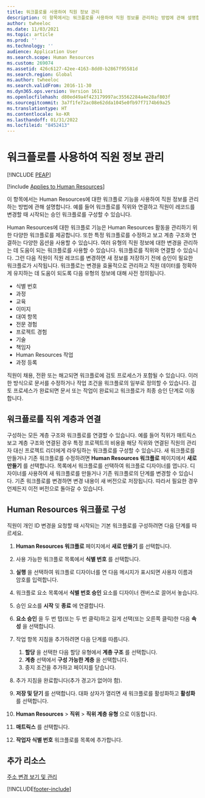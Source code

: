 ```yaml
---
title: 워크플로를 사용하여 직원 정보 관리
description: 이 항목에서는 워크플로를 사용하여 직원 정보를 관리하는 방법에 관해 설명합니다.
author: twheeloc
ms.date: 11/03/2021
ms.topic: article
ms.prod: ''
ms.technology: ''
audience: Application User
ms.search.scope: Human Resources
ms.custom: 269074
ms.assetid: 426c6127-42ee-4163-8dd0-b2867f95581d
ms.search.region: Global
ms.author: twheeloc
ms.search.validFrom: 2016-11-30
ms.dyn365.ops.version: Version 1611
ms.openlocfilehash: d80ed49a4f423179997ac35562284a4e28af803f
ms.sourcegitcommit: 3a7f1fe72ac08e62dda1045e0fb97f7174b69a25
ms.translationtype: HT
ms.contentlocale: ko-KR
ms.lasthandoff: 01/31/2022
ms.locfileid: "8452413"
---
```

# <a name="use-workflows-to-manage-employee-information"></a>워크플로를 사용하여 직원 정보 관리


[!INCLUDE [PEAP](../includes/peap-1.md)]

[!include [Applies to Human Resources](../includes/applies-to-hr.md)]

이 항목에서는 Human Resources에 대한 워크플로 기능을 사용하여 직원 정보를 관리하는 방법에 관해 설명합니다. 예를 들어 워크플로를 직위와 연결하고 직원이 레코드를 변경할 때 시작되는 승인 워크플로를 구성할 수 있습니다.

Human Resources에 대한 워크플로 기능은 Human Resources 활동을 관리하기 위한 다양한 워크플로를 제공합니다. 또한 특정 워크플로를 수정하고 보고 계층 구조와 연결하는 다양한 옵션을 사용할 수 있습니다. 여러 유형의 직원 정보에 대한 변경을 관리하는 데 도움이 되는 워크플로를 사용할 수 있습니다. 워크플로를 직위와 연결할 수 있습니다. 그런 다음 직원이 직원 레코드를 변경하면 새 정보를 저장하기 전에 승인이 필요한 워크플로가 시작됩니다. 워크플로는 변경을 효율적으로 관리하고 직원 데이터를 정확하게 유지하는 데 도움이 되도록 다음 유형의 정보에 대해 사전 정의됩니다.

-   식별 번호
-   과정
-   교육
-   이미지
-   대여 항목
-   전문 경험
-   프로젝트 경험
-   기술
-   책임자
-   Human Resources 작업
-   과정 등록

직원이 채용, 전환 또는 해고되면 워크플로에 검토 프로세스가 포함될 수 있습니다. 이러한 방식으로 문서를 수정하거나 작업 조건을 워크플로의 일부로 정의할 수 있습니다. 검토 프로세스가 완료되면 문서 또는 작업이 완료되고 워크플로가 최종 승인 단계로 이동합니다.

## <a name="associate-a-workflow-with-a-position-hierarchy"></a>워크플로를 직위 계층과 연결
구성하는 모든 계층 구조와 워크플로를 연결할 수 있습니다. 예를 들어 직위가 매트릭스 보고 계층 구조와 연결된 경우 특정 프로젝트의 비용을 해당 직위와 연결된 직원의 관리자 대신 프로젝트 리더에게 라우팅하는 워크플로를 구성할 수 있습니다. 새 워크플로를 만들거나 기존 워크플로를 수정하려면 **Human Resources 워크플로** 페이지에서 **새로 만들기** 를 선택합니다. 목록에서 워크플로를 선택하여 워크플로 디자이너를 엽니다. 디자이너를 사용하여 새 워크플로를 만들거나 기존 워크플로의 단계를 변경할 수 있습니다. 기존 워크플로를 변경하면 변경 내용이 새 버전으로 저장됩니다. 따라서 필요한 경우 언제든지 이전 버전으로 돌아갈 수 있습니다.

## <a name="configure-a-human-resources-workflow"></a>Human Resources 워크플로 구성
직원이 개인 ID 변경을 요청할 때 시작되는 기본 워크플로를 구성하려면 다음 단계를 따르세요.

1.  **Human Resources 워크플로** 페이지에서 **새로 만들기** 를 선택합니다.
2.  사용 가능한 워크플로 목록에서 **식별 번호** 를 선택합니다.
3.  **실행** 을 선택하여 워크플로 디자이너를 연 다음 메시지가 표시되면 사용자 이름과 암호를 입력합니다.
4.  워크플로 요소 목록에서 **식별 번호 승인** 요소를 디자이너 캔버스로 끌어서 놓습니다.
5.  승인 요소를 **시작** 및 **종료** 에 연결합니다.
6.  **요소 승인** 을 두 번 탭(또는 두 번 클릭)하고 길게 선택(또는 오른쪽 클릭)한 다음 **속성** 을 선택합니다.
7.  작업 항목 지침을 추가하려면 다음 단계를 따릅니다.

    1.  **할당** 을 선택한 다음 할당 유형에서 **계층 구조** 를 선택합니다.
    2.  **계층** 선택에서 **구성 가능한 계층** 을 선택합니다.
    3.  중지 조건을 추가하고 페이지를 닫습니다.

8.  추가 지침을 완료합니다(추가 경고가 없어야 함).
9.  **저장 및 닫기** 를 선택합니다. 대화 상자가 열리면 새 워크플로를 활성화하고 **활성화** 를 선택합니다.
10. **Human Resources** &gt; **직위** &gt; **직위 계층 유형** 으로 이동합니다.
11. **매트릭스** 를 선택합니다.
12. **작업자 식별 번호** 워크플로를 목록에 추가합니다.

## <a name="additional-resources"></a>추가 리소스

[주소 변경 보기 및 관리](hr-personnel-view-address-changes.md) 





[!INCLUDE[footer-include](../includes/footer-banner.md)]
